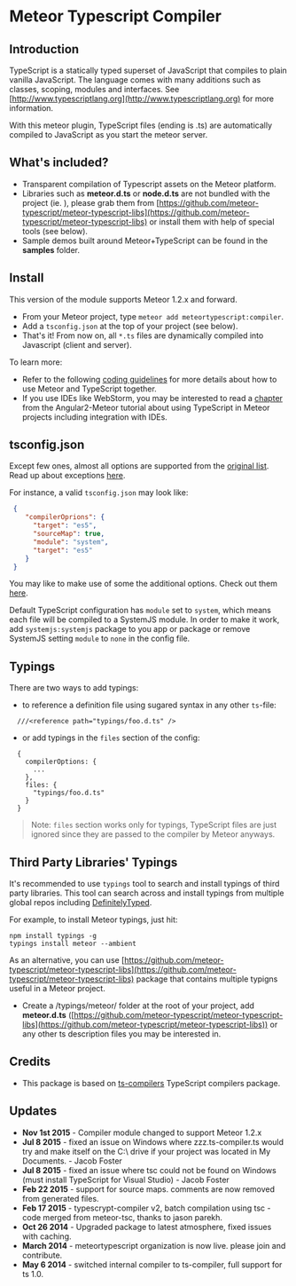 # Meteor Typescript Compiler

## Introduction

TypeScript is a statically typed superset of JavaScript that compiles to plain vanilla JavaScript. The language comes with many additions such as classes, scoping, modules and interfaces. See [http://www.typescriptlang.org](http://www.typescriptlang.org) for more information.

With this meteor plugin, TypeScript files (ending is .ts) are automatically compiled to JavaScript as you start the meteor server.

## What's included?

* Transparent compilation of Typescript assets on the Meteor platform.
* Libraries such as **meteor.d.ts** or **node.d.ts** are not bundled with the project (ie. ), please grab them from [https://github.com/meteor-typescript/meteor-typescript-libs](https://github.com/meteor-typescript/meteor-typescript-libs) or install them with help of special tools (see below).
* Sample demos built around Meteor+TypeScript can be found in the **samples** folder.

## Install

This version of the module supports Meteor 1.2.x and forward.

* From your Meteor project, type `meteor add meteortypescript:compiler`.
* Add a `tsconfig.json` at the top of your project (see below).
* That's it! From now on, all `*.ts` files are dynamically compiled into Javascript (client and server).

To learn more:
* Refer to the following [coding guidelines](https://github.com/meteor-typescript/meteor-typescript-libs#usage-collections) for more details about how to use Meteor and TypeScript together.
* If you use IDEs like WebStorm, you may be interested to read a [chapter](http://www.angular-meteor.com/tutorials/socially/angular2/folder-structure) from the Angular2-Meteor tutorial about using TypeScript in Meteor projects including integration with IDEs.

## tsconfig.json

Except few ones, almost all options are supported from the [original list](https://github.com/Microsoft/TypeScript/wiki/Compiler-Options).
Read up about exceptions [here](https://github.com/barbatus/typescript#compiler-options).

For instance, a valid `tsconfig.json` may look like:

```json
 {
    "compilerOprions": {
      "target": "es5",
      "sourceMap": true,
      "module": "system",
      "target": "es5"
    }
 }
 ```

You may like to make use of some the additional options.
Check out them [here](https://github.com/barbatus/ts-compilers#typescript-config).

Default TypeScript configuration has `module` set to `system`, which means each file will be compiled to a SystemJS module.
In order to make it work, add `systemjs:systemjs` package to you app or package or remove SystemJS setting `module` to `none` in the config file.

## Typings

There are two ways to add typings:

  - to reference a definition file using sugared syntax in any other `ts`-file:

```
  ///<reference path="typings/foo.d.ts" />
```

  - or add typings in the `files` section of the config:

```
  {
    compilerOptions: {
      ...
    },
    files: {
      "typings/foo.d.ts"
    }
  }
```

> Note: `files` section works only for typings, TypeScript files are just ignored
> since they are passed to the compiler by Meteor anyways.

## Third Party Libraries' Typings

It's recommended to use `typings` tool to search and install typings of third party libraries.
This tool can search across and install typings from multiple global repos including [DefinitelyTyped](https://github.com/DefinitelyTyped/DefinitelyTyped).

For example, to install Meteor typings, just hit:

```
npm install typings -g
typings install meteor --ambient
```

As an alternative, you can use [https://github.com/meteor-typescript/meteor-typescript-libs](https://github.com/meteor-typescript/meteor-typescript-libs) package that contains multiple typigns useful in a Meteor project.

* Create a /typings/meteor/ folder at the root of your project, add **meteor.d.ts** ([https://github.com/meteor-typescript/meteor-typescript-libs](https://github.com/meteor-typescript/meteor-typescript-libs)) or any other ts description files you may be interested in.

## Credits

* This package is based on [ts-compilers](https://github.com/barbatus/ts-compilers) TypeScript compilers package.

## Updates
* **Nov 1st 2015** - Compiler module changed to support Meteor 1.2.x
* **Jul 8 2015** - fixed an issue on Windows where zzz.ts-compiler.ts would try and make itself on the C:\ drive if your project was located in My Documents. - Jacob Foster
* **Jul 8 2015** - fixed an issue where tsc could not be found on Windows (must install TypeScript for Visual Studio) - Jacob Foster
* **Feb 22 2015** - support for source maps. comments are now removed from generated files.
* **Feb 17 2015** - typescrypt-compiler v2, batch compilation using tsc - code merged from meteor-tsc, thanks to jason parekh.
* **Oct 26 2014** - Upgraded package to latest atmosphere, fixed issues with caching.
* **March 2014** - meteortypescript organization is now live. please join and contribute.
* **May 6 2014** - switched internal compiler to ts-compiler, full support for ts 1.0.
